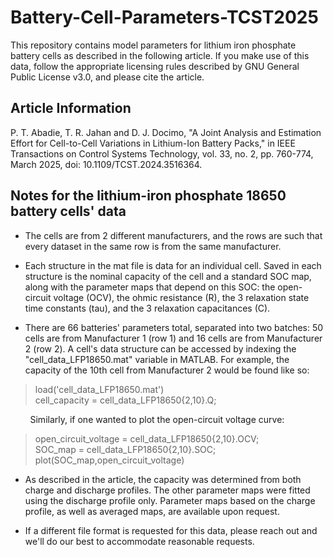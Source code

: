 # Battery-Cell-Parameters-TCST2025
This repository contains model parameters for lithium iron phosphate battery cells as described in the following article. If you make use of this data, follow the appropriate licensing rules described by GNU General Public License v3.0, and please cite the article.

## Article Information
P. T. Abadie, T. R. Jahan and D. J. Docimo, "A Joint Analysis and Estimation Effort for Cell-to-Cell Variations in Lithium-Ion Battery Packs," in IEEE Transactions on Control Systems Technology, vol. 33, no. 2, pp. 760-774, March 2025, doi: 10.1109/TCST.2024.3516364.

## Notes for the lithium-iron phosphate 18650 battery cells' data

- The cells are from 2 different manufacturers, and the rows are such that every dataset in the same row is from the same manufacturer.

- Each structure in the mat file is data for an individual cell. Saved in each structure is the nominal capacity of the cell and a standard SOC map, along with the parameter maps that depend on this SOC: the open-circuit voltage (OCV), the ohmic resistance (R), the 3 relaxation state time constants (tau), and the 3 relaxation capacitances (C).

- There are 66 batteries' parameters total, separated into two batches: 50 cells are from Manufacturer 1 (row 1) and 16 cells are from Manufacturer 2 (row 2). A cell's data structure can be accessed by indexing the "cell_data_LFP18650.mat" variable in MATLAB. For example, the capacity of the 10th cell from Manufacturer 2 would be found like so:
> load('cell_data_LFP18650.mat')
> <br/>
> cell_capacity = cell_data_LFP18650{2,10}.Q;

&nbsp;&nbsp;&nbsp;&nbsp;&nbsp;&nbsp;&nbsp;&nbsp;Similarly, if one wanted to plot the open-circuit voltage curve:
> open_circuit_voltage = cell_data_LFP18650{2,10}.OCV;
> <br/>
> SOC_map = cell_data_LFP18650{2,10}.SOC;
> <br/>
> plot(SOC_map,open_circuit_voltage)

- As described in the article, the capacity was determined from both charge and discharge profiles. The other parameter maps were fitted using the discharge profile only. Parameter maps based on the charge profile, as well as averaged maps, are available upon request.

- If a different file format is requested for this data, please reach out and we'll do our best to accommodate reasonable requests.
